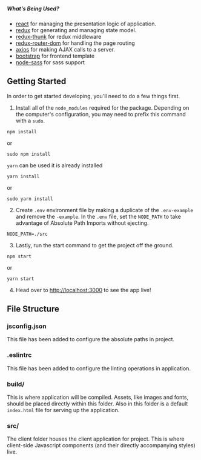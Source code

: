 ##### What's Being Used?

- [react](http://facebook.github.io/react/) for managing the presentation logic of application.
- [redux](http://redux.js.org/) for generating and managing state model.
- [redux-thunk](https://www.npmjs.com/package/redux-thunk) for redux middleware
- [redux-router-dom](https://www.npmjs.com/package/react-router-dom) for handling the page routing
- [axios](https://www.npmjs.com/package/axios) for making AJAX calls to a server.
- [bootstrap](https://www.npmjs.com/package/bootstrap) for frontend template
- [node-sass](https://npmjs.org/package/node-sass) for sass support

## Getting Started

In order to get started developing, you'll need to do a few things first.

1. Install all of the `node_modules` required for the package. Depending on the computer's configuration, you may need to prefix this command with a `sudo`.

```
npm install
```

or

```
sudo npm install
```

`yarn` can be used it is already installed

```
yarn install
```

or

```
sudo yarn install
```

2. Create `.env` environment file by making a duplicate of the `.env-example` and remove the `-example`. In the `.env` file, set the `NODE_PATH` to take advantage of Absolute Path Imports without ejecting.

```
NODE_PATH=./src
```

3. Lastly, run the start command to get the project off the ground.

```
npm start
```

or

```
yarn start
```

4. Head over to [http://localhost:3000](http://localhost:3000) to see the app live!

## File Structure

### jsconfig.json

This file has been added to configure the absolute paths in project.

### .eslintrc

This file has been added to configure the linting operations in application.

### build/

This is where application will be compiled. Assets, like images and fonts, should be placed directly within this folder. Also in this folder is a default `index.html` file for serving up the application.

### src/

The client folder houses the client application for project. This is where client-side Javascript components (and their directly accompanying styles) live.
